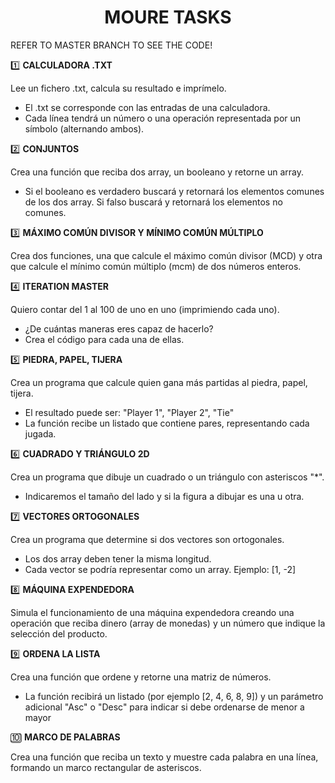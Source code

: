 <div align='center'>
    <h1>MOURE TASKS</h1>
</div>

REFER TO MASTER BRANCH TO SEE THE CODE!

1️⃣ **CALCULADORA .TXT**

Lee un fichero .txt, calcula su resultado e imprímelo.
- El .txt se corresponde con las entradas de una calculadora.
- Cada línea tendrá un número o una operación representada por un símbolo (alternando ambos).

2️⃣ **CONJUNTOS**

Crea una función que reciba dos array, un booleano y retorne un array.
- Si el booleano es verdadero buscará y retornará los elementos comunes de los dos array. Si falso buscará y retornará los elementos no comunes.

3️⃣ **MÁXIMO COMÚN DIVISOR Y MÍNIMO COMÚN MÚLTIPLO**

Crea dos funciones, una que calcule el máximo común divisor (MCD) y otra que calcule el mínimo común múltiplo (mcm) de dos números enteros.

4️⃣ **ITERATION MASTER**

Quiero contar del 1 al 100 de uno en uno (imprimiendo cada uno).
- ¿De cuántas maneras eres capaz de hacerlo?
- Crea el código para cada una de ellas.

5️⃣ **PIEDRA, PAPEL, TIJERA**

Crea un programa que calcule quien gana más partidas al piedra, papel, tijera.
- El resultado puede ser: "Player 1", "Player 2", "Tie"
- La función recibe un listado que contiene pares, representando cada jugada.

6️⃣ **CUADRADO Y TRIÁNGULO 2D**

Crea un programa que dibuje un cuadrado o un triángulo con asteriscos "*".
- Indicaremos el tamaño del lado y si la figura a dibujar es una u otra.

7️⃣ **VECTORES ORTOGONALES**

Crea un programa que determine si dos vectores son ortogonales.
- Los dos array deben tener la misma longitud.
- Cada vector se podría representar como un array. Ejemplo: [1, -2]

8️⃣ **MÁQUINA EXPENDEDORA**

Simula el funcionamiento de una máquina expendedora creando una operación que reciba dinero (array de monedas) y un número que indique la selección del producto.

9️⃣ **ORDENA LA LISTA**

Crea una función que ordene y retorne una matriz de números.
- La función recibirá un listado (por ejemplo [2, 4, 6, 8, 9]) y un parámetro adicional "Asc" o "Desc" para indicar si debe ordenarse de menor a mayor

🔟 **MARCO DE PALABRAS**

Crea una función que reciba un texto y muestre cada palabra en una línea, formando un marco rectangular de asteriscos.
